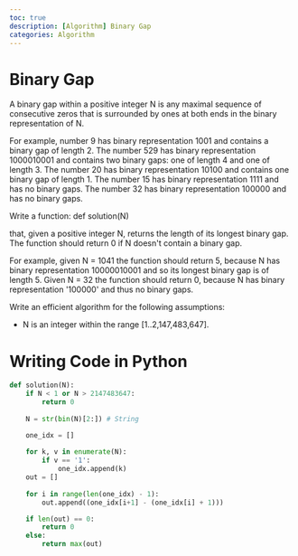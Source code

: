 ```yaml
---
toc: true
description: [Algorithm] Binary Gap
categories: Algorithm
---
```

# Binary Gap

A binary gap within a positive integer N is any maximal sequence of consecutive zeros that is surrounded by ones at both ends in the binary representation of N.

For example, number 9 has binary representation 1001 and contains a binary gap of length 2. The number 529 has binary representation 1000010001 and contains two binary gaps: one of length 4 and one of length 3. The number 20 has binary representation 10100 and contains one binary gap of length 1. The number 15 has binary representation 1111 and has no binary gaps. The number 32 has binary representation 100000 and has no binary gaps.

Write a function: def solution(N)

that, given a positive integer N, returns the length of its longest binary gap. The function should return 0 if N doesn't contain a binary gap.

For example, given N = 1041 the function should return 5, because N has binary representation 10000010001 and so its longest binary gap is of length 5. Given N = 32 the function should return 0, because N has binary representation '100000' and thus no binary gaps.

Write an efficient algorithm for the following assumptions:
- N is an integer within the range [1..2,147,483,647].

# Writing Code in Python

```python
def solution(N):
    if N < 1 or N > 2147483647:
        return 0
    
    N = str(bin(N)[2:]) # String

    one_idx = []
    
    for k, v in enumerate(N):
        if v == '1':
            one_idx.append(k)
    out = []
    
    for i in range(len(one_idx) - 1):
        out.append((one_idx[i+1] - (one_idx[i] + 1)))

    if len(out) == 0:
        return 0
    else:
        return max(out)
```
